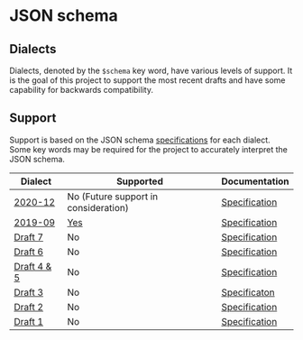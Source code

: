 # JSON schema

## Dialects

Dialects, denoted by the `$schema` key word, have various levels of support. It is the goal of this project to support the most recent drafts and have some capability for backwards compatibility.

## Support

Support is based on the JSON schema [specifications](https://json-schema.org/specification.html) for each dialect. Some key words may be required for the project to accurately interpret the JSON schema.

|Dialect|Supported|Documentation|
|-|-|-|
|[2020-12](https://json-schema.org/draft/2020-12/schema)|No (Future support in consideration)|[Specification](https://json-schema.org/specification-links.html#2020-12)|
|[2019-09](https://json-schema.org/draft/2019-09/schema)|[Yes](../2019-09)|[Specification](https://json-schema.org/specification-links.html#draft-2019-09-formerly-known-as-draft-8)|
|[Draft 7](http://json-schema.org/draft-07/schema#)|No|[Specification](https://json-schema.org/specification-links.html#draft-7)|
|[Draft 6](http://json-schema.org/draft-06/schema#)|No|[Specification](https://json-schema.org/specification-links.html#draft-6)|
|[Draft 4 & 5](http://json-schema.org/draft-04/schema#)|No|[Specification](https://json-schema.org/specification-links.html#draft-5)|
|[Draft 3](http://json-schema.org/draft-03/schema)|No|[Specificaton](https://json-schema.org/specification-links.html#draft-3)|
|[Draft 2](http://json-schema.org/draft-02/schema)|No|[Specification](https://json-schema.org/specification-links.html#draft-2)|
|[Draft 1](http://json-schema.org/draft-01/schema)|No|[Specification](https://json-schema.org/specification-links.html#draft-1)|
